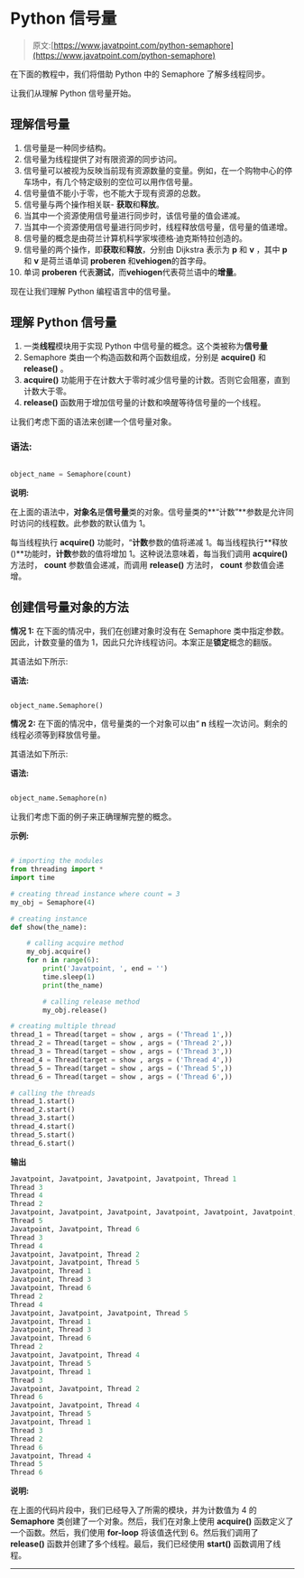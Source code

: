 # Python 信号量

> 原文:[https://www.javatpoint.com/python-semaphore](https://www.javatpoint.com/python-semaphore)

在下面的教程中，我们将借助 Python 中的 Semaphore 了解多线程同步。

让我们从理解 Python 信号量开始。

## 理解信号量

1.  信号量是一种同步结构。
2.  信号量为线程提供了对有限资源的同步访问。
3.  信号量可以被视为反映当前现有资源数量的变量。例如，在一个购物中心的停车场中，有几个特定级别的空位可以用作信号量。
4.  信号量值不能小于零，也不能大于现有资源的总数。
5.  信号量与两个操作相关联- **获取**和**释放**。
6.  当其中一个资源使用信号量进行同步时，该信号量的值会递减。
7.  当其中一个资源使用信号量进行同步时，线程释放信号量，信号量的值递增。
8.  信号量的概念是由荷兰计算机科学家埃德格·迪克斯特拉创造的。
9.  信号量的两个操作，即**获取**和**释放**，分别由 Dijkstra 表示为 **p** 和 **v** ，其中 **p** 和 **v** 是荷兰语单词 **proberen** 和**vehiogen**的首字母。
10.  单词 **proberen** 代表**测试**，而**vehiogen**代表荷兰语中的**增量**。

现在让我们理解 Python 编程语言中的信号量。

## 理解 Python 信号量

1.  一类**线程**模块用于实现 Python 中信号量的概念。这个类被称为**信号量**
2.  Semaphore 类由一个构造函数和两个函数组成，分别是 **acquire()** 和 **release()** 。
3.  **acquire()** 功能用于在计数大于零时减少信号量的计数。否则它会阻塞，直到计数大于零。
4.  **release()** 函数用于增加信号量的计数和唤醒等待信号量的一个线程。

让我们考虑下面的语法来创建一个信号量对象。

### 语法:

```py

object_name = Semaphore(count)

```

**说明:**

在上面的语法中，**对象名**是**信号量**类的对象。信号量类的**“计数”**参数是允许同时访问的线程数。此参数的默认值为 1。

每当线程执行 **acquire()** 功能时，“**计数**参数的值将递减 1。每当线程执行**释放()**功能时，**计数**参数的值将增加 1。这种说法意味着，每当我们调用 **acquire()** 方法时， **count** 参数值会递减，而调用 **release()** 方法时， **count** 参数值会递增。

## 创建信号量对象的方法

**情况 1:** 在下面的情况中，我们在创建对象时没有在 Semaphore 类中指定参数。因此，计数变量的值为 1，因此只允许线程访问。本案正是**锁定**概念的翻版。

其语法如下所示:

**语法:**

```py

object_name.Semaphore()

```

**情况 2:** 在下面的情况中，信号量类的一个对象可以由“ **n** 线程一次访问。剩余的线程必须等到释放信号量。

其语法如下所示:

**语法:**

```py

object_name.Semaphore(n)

```

让我们考虑下面的例子来正确理解完整的概念。

**示例:**

```py

# importing the modules
from threading import *         
import time        

# creating thread instance where count = 3
my_obj = Semaphore(4)        

# creating instance
def show(the_name):

    # calling acquire method
    my_obj.acquire()                
    for n in range(6):
        print('Javatpoint, ', end = '')
        time.sleep(1)
        print(the_name)

        # calling release method
        my_obj.release()    

# creating multiple thread 
thread_1 = Thread(target = show , args = ('Thread 1',))
thread_2 = Thread(target = show , args = ('Thread 2',))
thread_3 = Thread(target = show , args = ('Thread 3',))
thread_4 = Thread(target = show , args = ('Thread 4',))
thread_5 = Thread(target = show , args = ('Thread 5',))
thread_6 = Thread(target = show , args = ('Thread 6',))

# calling the threads 
thread_1.start()
thread_2.start()
thread_3.start()
thread_4.start()
thread_5.start()
thread_6.start()

```

**输出**

```py
Javatpoint, Javatpoint, Javatpoint, Javatpoint, Thread 1
Thread 3
Thread 4
Thread 2
Javatpoint, Javatpoint, Javatpoint, Javatpoint, Javatpoint, Javatpoint, Thread 1
Thread 5
Javatpoint, Javatpoint, Thread 6
Thread 3
Thread 4
Javatpoint, Javatpoint, Thread 2
Javatpoint, Javatpoint, Thread 5
Javatpoint, Thread 1
Javatpoint, Thread 3
Javatpoint, Thread 6
Thread 2
Thread 4
Javatpoint, Javatpoint, Javatpoint, Thread 5
Javatpoint, Thread 1
Javatpoint, Thread 3
Javatpoint, Thread 6
Thread 2
Javatpoint, Javatpoint, Thread 4
Javatpoint, Thread 5
Javatpoint, Thread 1
Thread 3
Javatpoint, Javatpoint, Thread 2
Thread 6
Javatpoint, Javatpoint, Thread 4
Javatpoint, Thread 5
Javatpoint, Thread 1
Thread 3
Thread 2
Thread 6
Javatpoint, Thread 4
Thread 5
Thread 6

```

**说明:**

在上面的代码片段中，我们已经导入了所需的模块，并为计数值为 4 的 **Semaphore** 类创建了一个对象。然后，我们在对象上使用 **acquire()** 函数定义了一个函数。然后，我们使用 **for-loop** 将该值迭代到 6。然后我们调用了 **release()** 函数并创建了多个线程。最后，我们已经使用 **start()** 函数调用了线程。

* * *